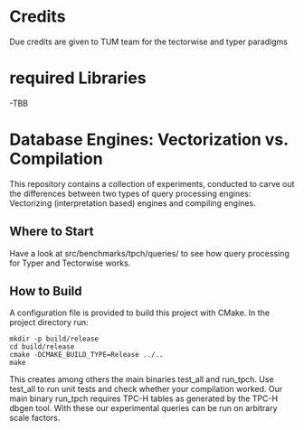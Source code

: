 # Credits
Due credits are given to TUM team for the tectorwise and typer paradigms

# required Libraries
-TBB

# Database Engines: Vectorization vs. Compilation
This repository contains a collection of experiments, conducted to carve out the differences between two types of query processing engines: Vectorizing (interpretation based) engines and compiling engines.

## Where to Start
Have a look at src/benchmarks/tpch/queries/ to see how query processing for Typer and Tectorwise works. 

## How to Build
A configuration file is provided to build this project with CMake. 
In the project directory run:
```
mkdir -p build/release
cd build/release
cmake -DCMAKE_BUILD_TYPE=Release ../..
make
```

This creates among others the main binaries test\_all and run\_tpch.
Use test\_all to run unit tests and check whether your compilation worked.
Our main binary run\_tpch requires TPC-H tables as generated by the TPC-H dbgen tool. With these our experimental queries can be run on arbitrary scale factors.
